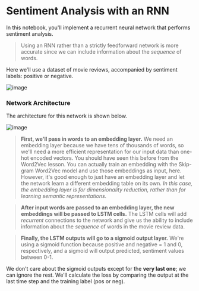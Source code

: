# Sentiment Analysis with an RNN

In this notebook, you'll implement a recurrent neural network that performs sentiment analysis. 
>Using an RNN rather than a strictly feedforward network is more accurate since we can include information about the *sequence* of words. 

Here we'll use a dataset of movie reviews, accompanied by sentiment labels: positive or negative.

![image](https://user-images.githubusercontent.com/38142069/119849945-fcfac780-bf04-11eb-9a3d-f696757be719.png)


### Network Architecture

The architecture for this network is shown below.

![image](https://user-images.githubusercontent.com/38142069/119849996-08e68980-bf05-11eb-8cef-713ccaf57965.png)

>**First, we'll pass in words to an embedding layer.** We need an embedding layer because we have tens of thousands of words, so we'll need a more efficient representation for our input data than one-hot encoded vectors. You should have seen this before from the Word2Vec lesson. You can actually train an embedding with the Skip-gram Word2Vec model and use those embeddings as input, here. However, it's good enough to just have an embedding layer and let the network learn a different embedding table on its own. *In this case, the embedding layer is for dimensionality reduction, rather than for learning semantic representations.*

>**After input words are passed to an embedding layer, the new embeddings will be passed to LSTM cells.** The LSTM cells will add *recurrent* connections to the network and give us the ability to include information about the *sequence* of words in the movie review data. 

>**Finally, the LSTM outputs will go to a sigmoid output layer.** We're using a sigmoid function because positive and negative = 1 and 0, respectively, and a sigmoid will output predicted, sentiment values between 0-1. 

We don't care about the sigmoid outputs except for the **very last one**; we can ignore the rest. We'll calculate the loss by comparing the output at the last time step and the training label (pos or neg).
